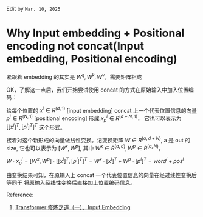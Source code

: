 Edit by `Mar. 10, 2025`

# Why Input embedding + Positional encoding  not concat(Input embedding, Positional encoding)

紧跟着 embedding 的其实是 $W^q, W^k, W^v$，需要矩阵相成

OK，了解这一点后，我们开始尝试使用 concat 的方式在原始输入中加入位置编码：

给每个位置的 $x^i \in R^{(d, 1)}$ [input embedding] concat 上一个代表位置信息的向量 $p^i \in R^{(N, 1)}$ [positional encoding] 形成 $x_{p}^{i} \in R^{(d+N, 1)}$， 它也可以表示为 $[[x^i]^T, [p^i]^T]^T$ 这个形式。

接着对这个新形成的向量做线性变换。记变换矩阵 $W \in R^{(a, d+N)}$, a 是 out 的 size, 它也可以表示为 $[W^x, W^p]$, 其中 $W^x \in R^{(a, d)}, W^p \in R^{(a, N)}$。

$W \cdot x_{p}^{i} = [W^x, W^p] \cdot [[x^i]^T, [p^i]^T]^T = W^x \cdot [x^i]^T +  W^p \cdot [p^i]^T = word^i + pos^i$

由变换结果可知，在原输入上 concat 一个代表位置信息的向量在经过线性变换后 等同于 将原输入经线性变换后直接加上位置编码信息。


Reference:
1. [Transformer 修炼之道（一）、Input Embedding](https://zhuanlan.zhihu.com/p/372279569)